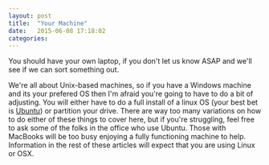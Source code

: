 ```yaml
---
layout: post
title:  "Your Machine"
date:   2015-06-08 17:18:02
categories: 
---
```


You should have your own laptop, if you don't let us know ASAP and we'll see if we can sort something out. 

We're all about Unix-based machines, so if you have a Windows machine and its your prefered OS then I'm afraid you're going to have to do a bit of adjusting. You will either have to do a full install of a linux OS (your best bet is [Ubuntu](http://www.ubuntu.com/)) or partition your drive. There are way too many variations on how to do either of these things to cover here, but if you're struggling, feel free to ask some of the folks in the office who use Ubuntu. Those with MacBooks will be too busy enjoying a fully functioning machine to help. Information in the rest of these articles will expect that you are using Linux or OSX.